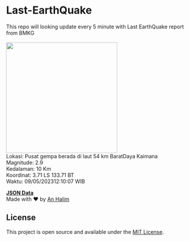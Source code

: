 # Last-EarthQuake
This repo will looking update every 5 minute with Last EarthQuake report from BMKG
<br>
<br>
<img src="https://static.bmkg.go.id/20230509121007.mmi.jpg" width="300"/>
<br>
Lokasi: Pusat gempa berada di laut 54 km BaratDaya Kaimana <br>
Magnitude: 2.9 <br>
Kedalaman: 10 Km <br>
Koordinat: 3.71 LS 133.71 BT <br>
Waktu: 09/05/202312:10:07 WIB <br>

<a href="./data/data.json">**JSON Data**</a>
<br>
Made with ❤️ by <a href="https://github.com/an-halim">An Halim</a>
## License

This project is open source and available under the [MIT License](LICENSE).
